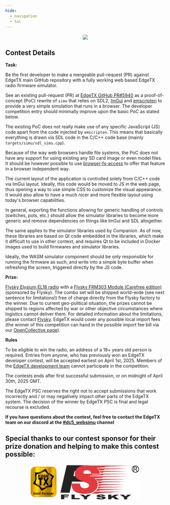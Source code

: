 ```yaml
---
hide:
  - navigation
  - toc
---
```


<p></p> 
<p align="center">
<a><img src="/assets/dc5_poster.png?raw=true" align="center" width="497"></a>
</P>

## **Contest Details**

**Task:**

Be the first developer to make a mergeable pull-request (PR) against EdgeTX main GitHub repository with a fully working web based EdgeTX radio firmware simulator.

See an existing pull-request (PR) at [EdgeTX GitHub PR#5940](https://github.com/EdgeTX/edgetx/pull/5940) as a proof-of-concept (PoC) rewrite of `simu` that relies on SDL2, [ImGui](https://github.com/ocornut/imgui) and [emscripten](https://emscripten.org/) to provide a very simple simulation that runs in a browser. The developer competition entry should minimally improve upon the basic PoC as stated below.

The existing PoC does not really make use of any specific JavaScript (JS) code apart from the code injected by `emscripten`. This means that basically everything is drawn via SDL code in the C/C++ code base (mainly `targets/simu/sdl_simu.cpp`).

Because of the way web browsers handle file systems, the PoC does not have any support for using existing any SD card image or even model files. It should be however possible to use [browser-fs-access](https://github.com/GoogleChromeLabs/browser-fs-access) to offer that feature in a browser independent way.

The current layout of the application is controlled solely from C/C++ code via ImGui layout. Ideally, this code would be moved to JS in the web page, thus opening a way to use simple CSS to customize the visual appearance. It would also allow to have a much nicer and more flexible layout using today's browser capabilities.

In general, exporting the functions allowing for generic handling of controls (switches, pots, etc.) should allow the simulator libraries to become more generic and remove dependencies on things like ImGui and SDL altogether.

The same applies to the simulator libraries used by Companion. As of now, these libraries are based on Qt code embedded in the libraries, which make it difficult to use in other context, and requires Qt to be included in Docker images used to build firmwares and simulator libraries.

Ideally, the WASM simulator component should be only responsible for running the firmware as such, and write into a simple byte buffer when refreshing the screen, triggered directly by the JS code.

**Prize:**

[Flysky Elysium EL18 radio](https://www.flysky-cn.com/el18description) with a [Flysky FRM303 Module (Carefree edition)](https://www.flysky-cn.com/frm303description) (sponsored by Flysky). The combo set will be shipped world-wide (see next sentence for limitations!) free of charge directly from the Flysky factory to the winner. Due to current geo-political situation, the prizes cannot be shipped to regions affected by war or other objective circumstances where logistics cannot deliver them. For detailed information about the limitations, please contact [Flysky](mailto:flyskyrc@flysky-cn.net). EdgeTX would cover any possible local import fees (the winner of this competition can hand in the possible import fee bill via our [OpenCollective page](https://opencollective.com/edgetx/expenses/new)).


**Rules**

To be eligible to win the radio, an address of a 18+ years old person is required. Entries from anyone, who has previously won an EdgeTX developer contest, will be accepted earliest on April 1st, 2025. Members of the <a href="https://edgetx.org/bylaws/#edgetx-development-team">EdgeTX development team</a> cannot participate in the competition.

The contests ends after first successful submission, or on midnight of April 30th, 2025 GMT.

The EdgeTX PSC reserves the right not to accept submissions that work incorrectly and / or may negatively impact other parts of the EdgeTX system. The decision of the winner by EdgeTX PSC is final and legal recourse is excluded.


**If you have questions about the contest, feel free to contact the EdgeTX team on our discord at the [#dc5_websimu](https://discord.com/channels/839849772864503828/1343989454464876604) channel**


## **Special thanks to our contest sponsor for their prize donation and helping to make this contest possible:**

<p></p> 
<p align="center">
<a href="https://www.flysky-cn.com/" target="_blank"><img src="/assets/FlySkyGold.png?raw=true" align="center" width="344"></a>
</p>
